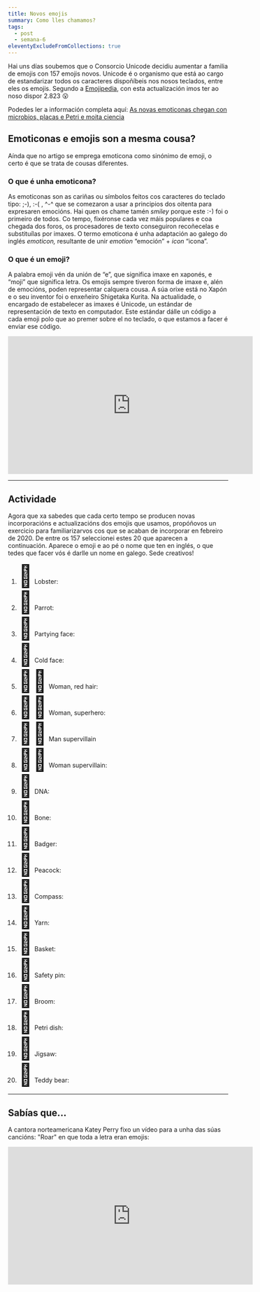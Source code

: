 ```yaml
---
title: Novos emojis
summary: Como lles chamamos?
tags:
  - post
  - semana-6
eleventyExcludeFromCollections: true
---
```

Hai uns días soubemos que o Consorcio Unicode decidiu aumentar a familia de emojis con 157 emojis novos. Unicode é o organismo que está ao cargo de estandarizar todos os caracteres dispoñíbeis nos nosos teclados, entre eles os emojis. Segundo a [Emojipedia](https://emojipedia.org/), con esta actualización imos ter ao noso dispor 2.823 😮

Podedes ler a información completa aquí: [As novas emoticonas chegan con microbios, placas e Petri e moita ciencia](https://www.gciencia.com/tolociencia/novas-emoticonas-microbios-placas-petri-ciencia/)

## Emoticonas e emojis son a mesma cousa?

Aínda que no artigo se emprega emoticona como sinónimo de emoji, o certo é que se trata de cousas diferentes.

### O que é unha emoticona?

As emoticonas son as cariñas ou símbolos feitos cos caracteres do teclado tipo: ;-), :-( , ^-^ que se comezaron a usar a principios dos oitenta para expresaren emocións. Hai quen os chame tamén *smiley* porque este :-) foi o primeiro de todos. Co tempo,  fixéronse cada vez máis populares e coa chegada dos foros, os procesadores de texto conseguiron recoñecelas e substituílas por imaxes. O termo emoticona é unha adaptación ao galego do inglés *emoticon,* resultante de unir *emotion* “emoción” + *icon* “icona”.

### O que é un emoji?

A palabra emoji vén da unión de “e”, que significa imaxe en xaponés, e “moji” que significa letra. Os emojis sempre tiveron forma de imaxe e, alén de emocións, poden representar calquera cousa. A súa orixe está no Xapón e o seu inventor foi o enxeñeiro Shigetaka Kurita. Na actualidade, o encargado de estabelecer as imaxes é Unicode, un estándar de representación de texto en computador. Este estándar dálle un código a cada emoji polo que ao premer sobre el no teclado, o que estamos a facer é enviar ese código. 

<iframe width="560" height="315" src="https://www.youtube.com/embed/lhbslkj-Jv4" frameborder="0" allow="accelerometer; autoplay; encrypted-media; gyroscope; picture-in-picture" allowfullscreen></iframe>

- - -

## Actividade

Agora que xa sabedes que cada certo tempo se producen novas incorporacións e actualizacións dos emojis que usamos, propóñovos un exercicio para familiarizarvos cos que se acaban de incorporar en febreiro de 2020. De entre os 157 seleccionei estes 20 que aparecen a continuación. Aparece o emoji e ao pé o nome que ten en inglés, o que tedes que facer vós é darlle un nome en galego. Sede creativos!

<ol>
<li><span style="font-size:50px">🦞</span> Lobster: </li>
<li><span style="font-size:50px">🦜</span> Parrot: </li>
<li><span style="font-size:50px">🥳</span> Partying face:</li>
<li><span style="font-size:50px">🥶</span> Cold face:</li>
<li><span style="font-size:50px">👩‍🦰</span> Woman, red hair:</li>
<li><span style="font-size:50px">🦸‍♀️</span> Woman, superhero:</li>
<li><span style="font-size:50px">🦹‍♂️</span> Man supervillain</li>
<li><span style="font-size:50px">🦹‍♀️</span> Woman supervillain:</li>
<li><span style="font-size:50px">🧬</span> DNA:  </li>
<li><span style="font-size:50px">🦴</span> Bone:  </li>
<li><span style="font-size:50px">🦡</span> Badger:</li>
<li><span style="font-size:50px">🦚</span> Peacock:</li>
<li><span style="font-size:50px">🧭</span> Compass:</li>
<li><span style="font-size:50px">🧶</span> Yarn:</li>
<li><span style="font-size:50px">🧺</span> Basket:</li>
<li><span style="font-size:50px">🧷</span> Safety pin: </li>
<li><span style="font-size:50px">🧹</span> Broom: </li>
<li><span style="font-size:50px">🧫</span> Petri dish:</li>
<li><span style="font-size:50px">🧩</span> Jigsaw:</li>
<li><span style="font-size:50px">🧸</span> Teddy bear:</li>
</ol>

- - -

## Sabías que... 

A cantora norteamericana Katey Perry fixo un vídeo para a unha das súas cancións: "Roar" en que toda a letra eran emojis:

<iframe width="560" height="315" src="https://www.youtube.com/embed/e9SeJIgWRPk" frameborder="0" allow="accelerometer; autoplay; encrypted-media; gyroscope; picture-in-picture" allowfullscreen></iframe>